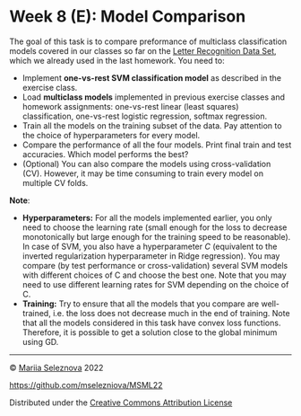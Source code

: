 # Week 8 (E): Model Comparison

The goal of this task is to compare preformance of multiclass classification models covered in our classes so far on the [Letter Recognition Data Set](https://archive.ics.uci.edu/ml/datasets/Letter+Recognition), which we already used in the last homework. You need to:

- Implement **one-vs-rest SVM classification model** as described in the exercise class. 
- Load **multiclass models** implemented in previous exercise classes and homework assignments: one-vs-rest linear (least squares) classification, one-vs-rest logistic regression, softmax regression.
- Train all the models on the training subset of the data. Pay attention to the choice of hyperparameters for every model. 
- Compare the performance of all the four models. Print final train and test accuracies. Which model performs the best? 
- (Optional) You can also compare the models using cross-validation (CV). However, it may be time consuming to train every model on multiple CV folds.

**Note**: 
- **Hyperparameters:** For all the models implemented earlier, you only need to choose the learning rate (small enough for the loss to decrease monotonically but large enough for the training speed to be reasonable). In case of SVM, you also have a hyperparameter $C$ (equivalent to the inverted regularization hyperparameter in Ridge regression). You may compare (by test performance or cross-validation) several SVM models with different choices of C and choose the best one. Note that you may need to use different learning rates for SVM depending on the choice of C.
- **Training:** Try to ensure that all the models that you compare are well-trained, i.e. the loss does not decrease much in the end of training. Note that all the models considered in this task have convex loss functions. Therefore, it is possible to get a solution close to the global minimum using GD.



---
© [Mariia Seleznova](https://www.ai.math.uni-muenchen.de/members/phd_students/seleznova/index.html) 2022

https://github.com/mselezniova/MSML22

Distributed under the [Creative Commons Attribution License](https://creativecommons.org/licenses/by/4.0/)

